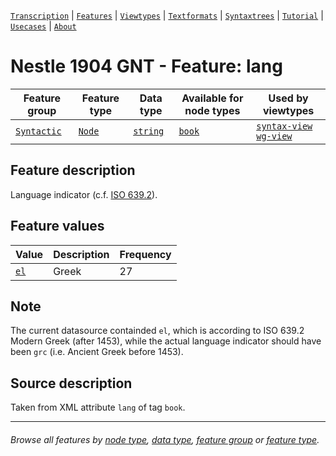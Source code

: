 <a name="start"></a>
[`Transcription`](../transcription.md#start) | [`Features`](README.md#start) | [`Viewtypes`](../viewtypes.md#start) | [`Textformats`](../textformats.md#start) |  [`Syntaxtrees`](../syntaxtrees.md#start) | [`Tutorial`](../../tutorial/README.md#start) | [`Usecases`](../usecases/README.md#start) | [`About`](../about.md#start)

# Nestle 1904 GNT - Feature: lang

Feature group | Feature type | Data type | Available for node types | Used by viewtypes
---  | --- | --- | --- | ---
[`Syntactic`](home.md#sytactic-features) | [`Node`](featuresbyfeaturetype.md#node-features) | [`string`](featuresbydatatype.md#string-datatype) | [`book`](bookgroupnodefeatures.md#readme) | [`syntax-view`](../syntax-view.md#start) [`wg-view`](../wg-view.md#start)

## Feature description 

Language indicator (c.f. [ISO 639.2](https://www.loc.gov/standards/iso639-2/php/code_list.php)).

## Feature values 

Value | Description | Frequency
--- | --- | ---
[`el`](https://www.loc.gov/standards/iso639-2/php/langcodes_name.php?iso_639_1=el) | Greek | 27

## Note

The current datasource containded `el`, which is according to ISO 639.2 Modern Greek (after 1453), while the actual language indicator should have been `grc` (i.e. Ancient Greek before 1453).

## Source description

Taken from XML attribute `lang` of tag `book`.

---
###### *Browse all features by [node type](featuresbynodetype.md#start), [data type](featuresbydatatype.md#start), [feature group](featuresbygroup.md#start) or [feature type](featuresbyfeaturetype.md#start).*

